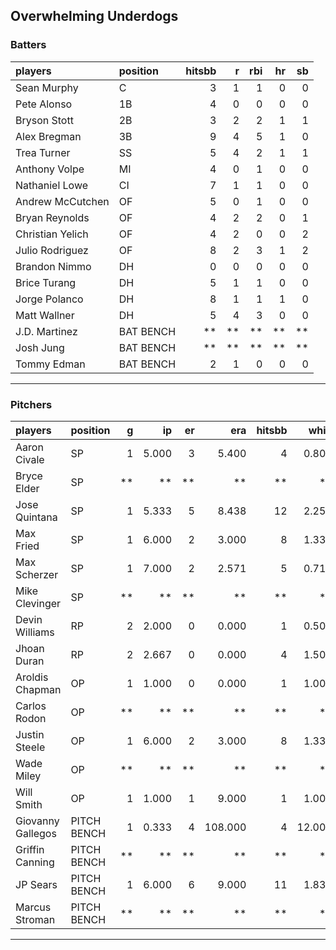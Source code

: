 ## Overwhelming Underdogs

### Batters

 
|players          |position  | hitsbb|  r| rbi| hr| sb| 
|:----------------|:---------|------:|--:|---:|--:|--:| 
|Sean Murphy      |C         |      3|  1|   1|  0|  0| 
|Pete Alonso      |1B        |      4|  0|   0|  0|  0| 
|Bryson Stott     |2B        |      3|  2|   2|  1|  1| 
|Alex Bregman     |3B        |      9|  4|   5|  1|  0| 
|Trea Turner      |SS        |      5|  4|   2|  1|  1| 
|Anthony Volpe    |MI        |      4|  0|   1|  0|  0| 
|Nathaniel Lowe   |CI        |      7|  1|   1|  0|  0| 
|Andrew McCutchen |OF        |      5|  0|   1|  0|  0| 
|Bryan Reynolds   |OF        |      4|  2|   2|  0|  1| 
|Christian Yelich |OF        |      4|  2|   0|  0|  2| 
|Julio Rodriguez  |OF        |      8|  2|   3|  1|  2| 
|Brandon Nimmo    |DH        |      0|  0|   0|  0|  0| 
|Brice Turang     |DH        |      5|  1|   1|  0|  0| 
|Jorge Polanco    |DH        |      8|  1|   1|  1|  0| 
|Matt Wallner     |DH        |      5|  4|   3|  0|  0| 
|J.D. Martinez    |BAT BENCH |     **| **|  **| **| **| 
|Josh Jung        |BAT BENCH |     **| **|  **| **| **| 
|Tommy Edman      |BAT BENCH |      2|  1|   0|  0|  0| 

* * *

### Pitchers

 
|players           |position    |  g|    ip| er|     era| hitsbb|   whip| so|  w| sv| 
|:-----------------|:-----------|--:|-----:|--:|-------:|------:|------:|--:|--:|--:| 
|Aaron Civale      |SP          |  1| 5.000|  3|   5.400|      4|  0.800|  9|  0|  0| 
|Bryce Elder       |SP          | **|    **| **|      **|     **|     **| **| **| **| 
|Jose Quintana     |SP          |  1| 5.333|  5|   8.438|     12|  2.250|  5|  0|  0| 
|Max Fried         |SP          |  1| 6.000|  2|   3.000|      8|  1.333|  8|  1|  0| 
|Max Scherzer      |SP          |  1| 7.000|  2|   2.571|      5|  0.714| 10|  0|  0| 
|Mike Clevinger    |SP          | **|    **| **|      **|     **|     **| **| **| **| 
|Devin Williams    |RP          |  2| 2.000|  0|   0.000|      1|  0.500|  4|  0|  1| 
|Jhoan Duran       |RP          |  2| 2.667|  0|   0.000|      4|  1.500|  3|  0|  0| 
|Aroldis Chapman   |OP          |  1| 1.000|  0|   0.000|      1|  1.000|  1|  0|  0| 
|Carlos Rodon      |OP          | **|    **| **|      **|     **|     **| **| **| **| 
|Justin Steele     |OP          |  1| 6.000|  2|   3.000|      8|  1.333|  6|  0|  0| 
|Wade Miley        |OP          | **|    **| **|      **|     **|     **| **| **| **| 
|Will Smith        |OP          |  1| 1.000|  1|   9.000|      1|  1.000|  0|  0|  0| 
|Giovanny Gallegos |PITCH BENCH |  1| 0.333|  4| 108.000|      4| 12.000|  0|  0|  0| 
|Griffin Canning   |PITCH BENCH | **|    **| **|      **|     **|     **| **| **| **| 
|JP Sears          |PITCH BENCH |  1| 6.000|  6|   9.000|     11|  1.833|  8|  0|  0| 
|Marcus Stroman    |PITCH BENCH | **|    **| **|      **|     **|     **| **| **| **| 


* * *


